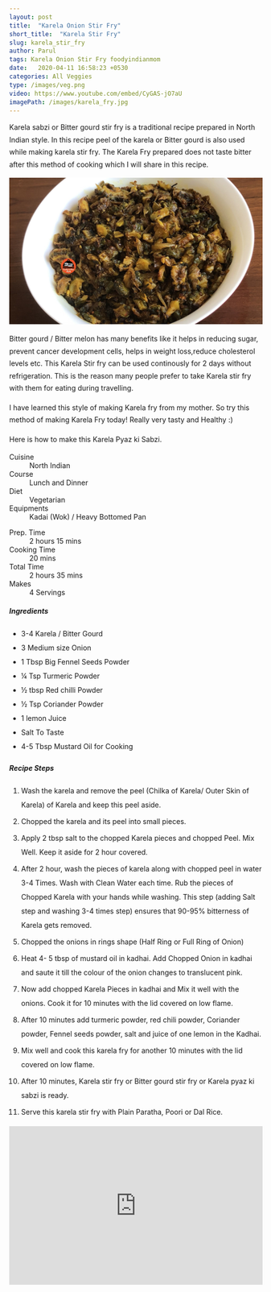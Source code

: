 ```yaml
---
layout: post
title:  "Karela Onion Stir Fry"
short_title:  "Karela Stir Fry"
slug: karela_stir_fry
author: Parul
tags: Karela Onion Stir Fry foodyindianmom 
date:   2020-04-11 16:58:23 +0530
categories: All Veggies 
type: /images/veg.png
video: https://www.youtube.com/embed/CyGAS-jO7aU
imagePath: /images/karela_fry.jpg
---
```

<p class="text-justify" style="line-height: 175%;">
Karela sabzi or Bitter gourd stir fry is a traditional recipe prepared in North Indian style. In this recipe peel of the karela or Bitter gourd is also used while making karela stir fry. The Karela Fry prepared does not taste bitter after this method of cooking which I will share in this recipe.
</p>

<div class="row">
    <div class="col-md-12"><img src="../images/karela_fry.jpg" alt="" class="rounded img-fluid mb-2"></div>
</div>

<p class="text-justify" style="line-height: 175%;">
Bitter gourd / Bitter melon has many benefits like it helps in reducing sugar, prevent cancer development cells, helps in weight loss,reduce cholesterol levels etc. This Karela Stir fry can be used continously for 2 days without refrigeration. This is the reason many people prefer to take Karela stir fry with them for eating  during travelling.
</p>

<p class="text-justify" style="line-height: 175%;">
I have learned this style of making Karela fry from my mother. So try this method of making Karela Fry today! Really very tasty and Healthy :)
</p>

<p class="text-justify" style="line-height: 175%;">
Here is how to make this Karela Pyaz ki Sabzi.
</p>

<div class="row">
    <div class="col-md-6">
        <dl class="row">
            <dt class="col-sm-4">Cuisine</dt><dd class="col-sm-7">North Indian</dd>
            <dt class="col-sm-4">Course</dt><dd class="col-sm-7">Lunch and Dinner</dd>
            <dt class="col-sm-4">Diet</dt><dd class="col-sm-7">Vegetarian</dd>
            <dt class="col-sm-4">Equipments</dt><dd class="col-sm-7">Kadai (Wok) / Heavy Bottomed Pan</dd>
        </dl>
    </div>
    <div class="col-md-6">
        <dl class="row">
            <dt class="col-sm-5">Prep. Time</dt><dd class="col-sm-7">2 hours 15 mins</dd>
            <dt class="col-sm-5">Cooking Time</dt><dd class="col-sm-7">20 mins</dd>
            <dt class="col-sm-5">Total Time</dt><dd class="col-sm-7">2 hours 35 mins</dd>
            <dt class="col-sm-5">Makes</dt><dd class="col-sm-7">4 Servings</dd>
        </dl>
    </div>
</div>

<div class="recipe-section-divider"></div>
<div class="row" id="ingredients">
    <div class="col-md-12"><h5 class="font-weight-bold">Ingredients</h5></div>
</div>
<div class="row">
    <div class="col-md-12">
        <ul class="post-list" style="line-height: 200%">
            <li>3-4 Karela / Bitter Gourd</li>
            <li>3 Medium size Onion</li>
            <li>1 Tbsp Big Fennel Seeds Powder</li>
            <li>¼ Tsp Turmeric Powder</li>
            <li>½ tbsp Red chilli Powder</li>
            <li>½ Tsp Coriander Powder</li>
            <li>1 lemon Juice</li>
            <li>Salt To Taste</li>
            <li>4-5 Tbsp Mustard Oil for Cooking</li>
        </ul>
    </div>
</div>

<div class="recipe-section-divider"></div>
<div class="row" id="recipe">
    <div class="col-md-12"><h5 class="font-weight-bold">Recipe Steps</h5></div>
</div>
<div class="row">
    <div class="col-md-12">
        <ol class="post-list text-justify" style="line-height: 200%">
            <li style="margin-bottom:5px;">Wash the karela and remove the peel (Chilka of Karela/ Outer Skin of Karela) of Karela and keep this peel aside.</li>
            <li style="margin-bottom:5px;">Chopped the karela and its peel into small pieces.</li>
            <li style="margin-bottom:5px;">Apply 2 tbsp salt to the chopped Karela pieces and chopped Peel. Mix Well. Keep it aside for 2 hour covered.</li>
            <li style="margin-bottom:5px;">After 2 hour, wash the pieces of karela along with chopped peel in  water 3-4 Times. Wash with Clean Water each time. Rub the pieces of Chopped Karela with your hands while washing. This step (adding Salt step and washing 3-4 times step) ensures that 90-95% bitterness of Karela gets removed.</li>
            <li style="margin-bottom:5px;">Chopped the onions in rings shape (Half Ring or Full Ring of Onion)</li>
            <li style="margin-bottom:5px;">Heat 4- 5 tbsp  of mustard oil in kadhai. Add Chopped Onion in kadhai and saute it till the colour of the onion changes to translucent pink.</li>
            <li style="margin-bottom:5px;">Now add chopped Karela Pieces in kadhai and Mix it well with the onions. Cook it for 10 minutes with the lid covered on low flame.</li>
            <li style="margin-bottom:5px;">After 10 minutes add turmeric powder, red chili powder, Coriander powder, Fennel seeds powder, salt and juice of one lemon in the Kadhai.</li>
            <li style="margin-bottom:5px;">Mix well and cook this karela fry for another 10 minutes with the lid covered on low flame.</li>
            <li style="margin-bottom:5px;">After 10 minutes, Karela stir fry or Bitter gourd stir fry or Karela pyaz ki sabzi is ready.</li>
            <li style="margin-bottom:5px;">Serve this karela stir fry with Plain Paratha, Poori or Dal Rice.</li>
        </ol>
    </div>
</div>
<div class="row" id="video">
    <div class="col-md-12">
        <div class="embed-responsive embed-responsive-16by9">
            <iframe width="100%" height="315" src="https://www.youtube.com/embed/CyGAS-jO7aU" frameborder="0" allow="accelerometer; autoplay; encrypted-media; gyroscope; picture-in-picture" allowfullscreen></iframe>
        </div>
    </div>
</div>
<br>
